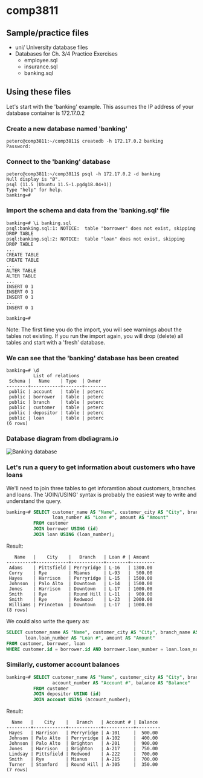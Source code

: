 # comp3811

## Sample/practice files

* uni/ University database files
* Databases for Ch. 3/4 Practice Exercises
  * employee.sql
  * insurance.sql
  * banking.sql 

## Using these files

Let's start with the 'banking' example. This assumes the IP address of your database container is 172.17.0.2

### Create a new database named 'banking'

```
peterc@comp3811:~/comp3811$ createdb -h 172.17.0.2 banking
Password:
```

### Connect to the 'banking' database

```
peterc@comp3811:~/comp3811$ psql -h 172.17.0.2 -d banking
Null display is "Ø".
psql (11.5 (Ubuntu 11.5-1.pgdg18.04+1))
Type "help" for help.
banking=#
```

### Import the schema and data from the 'banking.sql' file

```
banking=# \i banking.sql
psql:banking.sql:1: NOTICE:  table "borrower" does not exist, skipping
DROP TABLE
psql:banking.sql:2: NOTICE:  table "loan" does not exist, skipping
DROP TABLE
...
CREATE TABLE
CREATE TABLE
...
ALTER TABLE
ALTER TABLE
...
INSERT 0 1
INSERT 0 1
INSERT 0 1
...
INSERT 0 1

banking=#
```

Note: The first time you do the import, you will see warnings about the tables not existing. 
If you run the import again, you will drop (delete) all tables and start with a 'fresh' database.

### We can see that the 'banking' database has been created
```
banking=# \d
          List of relations
 Schema |   Name    | Type  | Owner
--------+-----------+-------+--------
 public | account   | table | peterc
 public | borrower  | table | peterc
 public | branch    | table | peterc
 public | customer  | table | peterc
 public | depositor | table | peterc
 public | loan      | table | peterc
(6 rows)
```
### Database diagram from dbdiagram.io
![Banking database](https://github.com/pcrawshaw/comp3811/blob/master/banking.png "Banking database")


### Let's run a query to get information about customers who have loans
We'll need to join three tables to get inforamtion about customers, branches and loans.
The 'JOIN/USING' syntax is probably the easiest way to write and understand the query.
```sql
banking=# SELECT customer_name AS "Name", customer_city AS "City", branch_name AS "Branch", 
                 loan_number AS "Loan #", amount AS "Amount" 
          FROM customer 
          JOIN borrower USING (id) 
          JOIN loan USING (loan_number);
```
Result:
```
   Name   |    City    |   Branch   | Loan # | Amount
----------+------------+------------+--------+---------
 Adams    | Pittsfield | Perryridge | L-16   | 1300.00
 Curry    | Rye        | Mianus     | L-93   |  500.00
 Hayes    | Harrison   | Perryridge | L-15   | 1500.00
 Johnson  | Palo Alto  | Downtown   | L-14   | 1500.00
 Jones    | Harrison   | Downtown   | L-17   | 1000.00
 Smith    | Rye        | Round Hill | L-11   |  900.00
 Smith    | Rye        | Redwood    | L-23   | 2000.00
 Williams | Princeton  | Downtown   | L-17   | 1000.00
(8 rows)
```

We could also write the query as:
```sql
SELECT customer_name AS "Name", customer_city AS "City", branch_name AS "Branch", 
       loan.loan_number AS "Loan #", amount AS "Amount" 
FROM customer, borrower, loan
WHERE customer.id = borrower.id AND borrower.loan_number = loan.loan_number;
```

### Similarly, customer account balances
```sql
banking=# SELECT customer_name AS "Name", customer_city AS "City", branch_name AS "Branch", 
                 account_number AS "Account #", balance AS "Balance" 
          FROM customer 
          JOIN depositor USING (id) 
          JOIN account USING (account_number);
```
Result:
```
  Name   |    City    |   Branch   | Account # | Balance
---------+------------+------------+-----------+---------
 Hayes   | Harrison   | Perryridge | A-101     |  500.00
 Johnson | Palo Alto  | Perryridge | A-102     |  400.00
 Johnson | Palo Alto  | Brighton   | A-201     |  900.00
 Jones   | Harrison   | Brighton   | A-217     |  750.00
 Lindsay | Pittsfield | Redwood    | A-222     |  700.00
 Smith   | Rye        | Mianus     | A-215     |  700.00
 Turner  | Stamford   | Round Hill | A-305     |  350.00
(7 rows)
```
